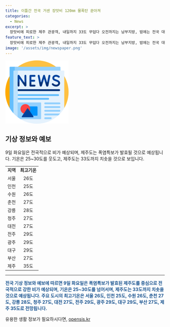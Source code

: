 ```yaml
---
title: 이틀간 전국 거센 장맛비 120㎜ 물폭탄 쏟아져
categories:
  - News
excerpt: >
  장맛비에 피로한 제주 관광객, 내일까지 33도 무덥다 오전까지는 남부지방, 밤에는 전국 대부분에 강한 비와 함께 돌풍, 천둥, 번개가 예상됩니다. 최고체감온도는 31도 내외로 무덥겠으며, 각 지역별 강수량은 30~80mm로 예보됩니다. 미세먼지는 전 권역이 좋음이 예상되고, 바다 안개 주의보도 발생할 것으로 보입니다.
feature_text: >
  장맛비에 피로한 제주 관광객, 내일까지 33도 무덥다 오전까지는 남부지방, 밤에는 전국 대부분에 강한 비와 함께 돌풍, 천둥, 번개가 예상됩니다. 최고체감온도는 31도 내외로 무덥겠으며, 각 지역별 강수량은 30~80mm로 예보됩니다. 미세먼지는 전 권역이 좋음이 예상되고, 바다 안개 주의보도 발생할 것으로 보입니다.
image: '/assets/img/newspaper.png'
---
```


<p><img src="/assets/img/newspaper.png" alt="kimp 속보" /></p>

<h2 data-ke-size="size26">기상 정보와 예보</h2>

<p data-ke-size="size16">9일 화요일은 전국적으로 비가 예상되며, 제주도는 폭염특보가 발효될 것으로 예상됩니다. 기온은 25~30도를 웃도고, 제주도는 33도까지 치솟을 것으로 보입니다.</p>

<table>
  <tbody>
    <tr>
      <td style="text-align: center; height: 17px;"><b>지역</b></td>
      <td style="text-align: center; height: 17px;"><b>최고기온</b></td>
    </tr>
    <tr>
      <td style="text-align: center; height: 17px;">서울</td>
      <td style="text-align: center; height: 17px;">26도</td>
    </tr>
    <tr>
      <td style="text-align: center; height: 17px;">인천</td>
      <td style="text-align: center; height: 17px;">25도</td>
    </tr>
    <tr>
      <td style="text-align: center; height: 17px;">수원</td>
      <td style="text-align: center; height: 17px;">26도</td>
    </tr>
    <tr>
      <td style="text-align: center; height: 17px;">춘천</td>
      <td style="text-align: center; height: 17px;">27도</td>
    </tr>
    <tr>
      <td style="text-align: center; height: 17px;">강릉</td>
      <td style="text-align: center; height: 17px;">28도</td>
    </tr>
    <tr>
      <td style="text-align: center; height: 17px;">청주</td>
      <td style="text-align: center; height: 17px;">27도</td>
    </tr>
    <tr>
      <td style="text-align: center; height: 17px;">대전</td>
      <td style="text-align: center; height: 17px;">27도</td>
    </tr>
    <tr>
      <td style="text-align: center; height: 17px;">전주</td>
      <td style="text-align: center; height: 17px;">29도</td>
    </tr>
    <tr>
      <td style="text-align: center; height: 17px;">광주</td>
      <td style="text-align: center; height: 17px;">29도</td>
    </tr>
    <tr>
      <td style="text-align: center; height: 17px;">대구</td>
      <td style="text-align: center; height: 17px;">29도</td>
    </tr>
    <tr>
      <td style="text-align: center; height: 17px;">부산</td>
      <td style="text-align: center; height: 17px;">27도</td>
    </tr>
    <tr>
      <td style="text-align: center; height: 17px;">제주</td>
      <td style="text-align: center; height: 17px;">35도</td>
    </tr>
  </tbody>
</table>

<p><hr>
<b><span style="color: #1a5490;">전국 기상 정보와 예보에 따르면 9일 화요일은 폭염특보가 발효된 제주도를 중심으로 전국적으로 강한 비가 예상되며, 기온은 25~30도를 넘어서며, 제주도는 33도까지 치솟을 것으로 예상됩니다. 주요 도시의 최고기온은 서울 26도, 인천 25도, 수원 26도, 춘천 27도, 강릉 28도, 청주 27도, 대전 27도, 전주 29도, 광주 29도, 대구 29도, 부산 27도, 제주 35도로 전망됩니다.</span></b></p>
유용한 생활 정보가 필요하시다면, <a href="https://opensis.kr" rel="dofollow">opensis.kr</a>


